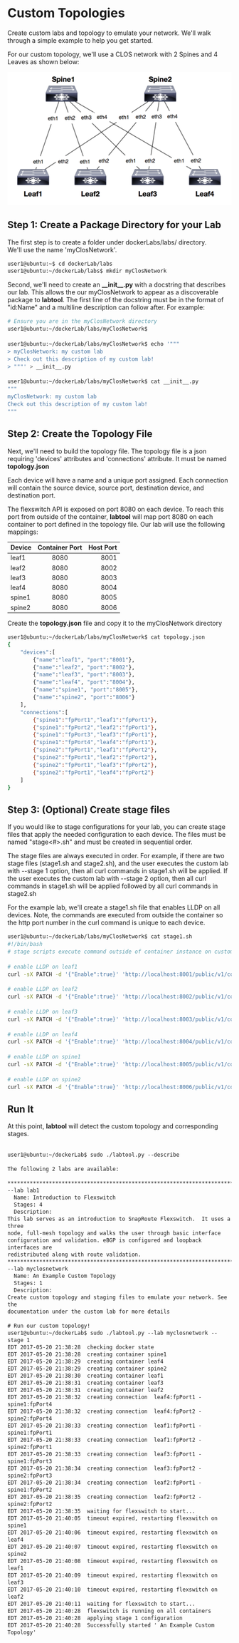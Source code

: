 
# Custom Topologies

Create custom labs and topology to emulate your network. We'll walk
through a simple example to help you get started.

For our custom topology, we'll use a CLOS network with 2 Spines and 4 Leaves 
as shown below:

![alt text](./lab_custom_topology.png)

## Step 1: Create a Package Directory for your Lab

The first step is to create a folder under dockerLabs/labs/ directory.  
We'll use the name 'myClosNetwork'.

```bash
user1@ubuntu:~$ cd dockerLab/labs
user1@ubuntu:~/dockerLab/labs$ mkdir myClosNetwork
```

Second, we'll need to create an **\_\_init\_\_.py** with a docstring that 
describes our lab. This allows the our myClosNetwork to appear as a 
discoverable package to  **labtool**.
The first line of the docstring must be in the format of
"id:Name" and a multiline description can follow after. For example:

```bash
# Ensure you are in the myClosNetwork directory
user1@ubuntu:~/dockerLab/labs/myClosNetwork$ 

user1@ubuntu:~/dockerLab/labs/myClosNetwork$ echo '"""
> myClosNetwork: my custom lab
> Check out this description of my custom lab!
> """' > __init__.py

user1@ubuntu:~/dockerLab/labs/myClosNetwork$ cat __init__.py
"""
myClosNetwork: my custom lab
Check out this description of my custom lab!
"""
```

## Step 2: Create the Topology File

Next, we'll need to build the topology file. The topology file is a json
requiring 'devices' attributes and 'connections' attribute.  It must be
named **topology.json**

Each device will have a name and a unique port assigned.  Each connection 
will contain the source device, source port, destination device, and 
destination port.

The flexswitch API is exposed on port 8080 on each device. To reach this port
from outside of the container, **labtool** will map port 8080 on each container
to port defined in the topology file.  Our lab will use the following mappings:

| Device   | Container Port | Host Port |
| -------- |:--------------:| ---------:|
| leaf1    | 8080           | 8001      |
| leaf2    | 8080           | 8002      |
| leaf3    | 8080           | 8003      |
| leaf4    | 8080           | 8004      |
| spine1   | 8080           | 8005      |
| spine2   | 8080           | 8006      |

Create the **topology.json** file and copy it to the myClosNetwork directory

```bash
user1@ubuntu:~/dockerLab/labs/myClosNetwork$ cat topology.json
{
    "devices":[
        {"name":"leaf1", "port":"8001"},
        {"name":"leaf2", "port":"8002"},
        {"name":"leaf3", "port":"8003"},
        {"name":"leaf4", "port":"8004"},
        {"name":"spine1", "port":"8005"},
        {"name":"spine2", "port":"8006"}
    ],
    "connections":[
        {"spine1":"fpPort1","leaf1":"fpPort1"},
        {"spine1":"fpPort2","leaf2":"fpPort1"},
        {"spine1":"fpPort3","leaf3":"fpPort1"},
        {"spine1":"fpPort4","leaf4":"fpPort1"},
        {"spine2":"fpPort1","leaf1":"fpPort2"},
        {"spine2":"fpPort1","leaf2":"fpPort2"},
        {"spine2":"fpPort1","leaf3":"fpPort2"},
        {"spine2":"fpPort1","leaf4":"fpPort2"}
    ]
}
```

## Step 3: (Optional) Create stage files

If you would like to stage configurations for your lab, you can create 
stage files that apply the needed configuration to each device. The 
files must be named "stage<#>.sh" and must be created in sequential order.

The stage files are always executed in order.  For example, if there are
two stage files (stage1.sh and stage2.sh), and the user executes the 
custom lab with --stage 1 option, then all curl commands in stage1.sh will
be applied.  If the user executes the custom lab with --stage 2 option,
then all curl commands in stage1.sh will be applied followed by all curl
commands in stage2.sh

For the example lab, we'll create a stage1.sh file that enables LLDP on
all devices.  Note, the commands are executed from outside the container
so the http port number in the curl command is unique to each device.

```bash
user1@ubuntu:~/dockerLab/labs/myClosNetwork$ cat stage1.sh
#!/bin/bash
# stage scripts execute command outside of container instance on custom port

# enable LLDP on leaf1
curl -sX PATCH -d '{"Enable":true}' 'http://localhost:8001/public/v1/config/LLDPGlobal'

# enable LLDP on leaf2
curl -sX PATCH -d '{"Enable":true}' 'http://localhost:8002/public/v1/config/LLDPGlobal'

# enable LLDP on leaf3
curl -sX PATCH -d '{"Enable":true}' 'http://localhost:8003/public/v1/config/LLDPGlobal'

# enable LLDP on leaf4
curl -sX PATCH -d '{"Enable":true}' 'http://localhost:8004/public/v1/config/LLDPGlobal'

# enable LLDP on spine1
curl -sX PATCH -d '{"Enable":true}' 'http://localhost:8005/public/v1/config/LLDPGlobal'

# enable LLDP on spine2
curl -sX PATCH -d '{"Enable":true}' 'http://localhost:8006/public/v1/config/LLDPGlobal'
```

## Run It

At this point, **labtool** will detect the custom topology and corresponding stages.

```

user1@ubuntu:~/dockerLab$ sudo ./labtool.py --describe

The following 2 labs are available:

********************************************************************************
--lab lab1
  Name: Introduction to Flexswitch
  Stages: 4
  Description:
This lab serves as an introduction to SnapRoute Flexswitch.  It uses a three
node, full-mesh topology and walks the user through basic interface
configuration and validation. eBGP is configured and loopback interfaces are
redistributed along with route validation.
********************************************************************************
--lab myclosnetwork
  Name: An Example Custom Topology
  Stages: 1
  Description:
Create custom topology and staging files to emulate your network. See the
documentation under the custom lab for more details

# Run our custom topology!
user1@ubuntu:~/dockerLab$ sudo ./labtool.py --lab myclosnetwork --stage 1
EDT 2017-05-20 21:38:28  checking docker state
EDT 2017-05-20 21:38:28  creating container spine1
EDT 2017-05-20 21:38:29  creating container leaf4
EDT 2017-05-20 21:38:29  creating container spine2
EDT 2017-05-20 21:38:30  creating container leaf1
EDT 2017-05-20 21:38:31  creating container leaf3
EDT 2017-05-20 21:38:31  creating container leaf2
EDT 2017-05-20 21:38:32  creating connection  leaf4:fpPort1 - spine1:fpPort4
EDT 2017-05-20 21:38:32  creating connection  leaf4:fpPort2 - spine2:fpPort4
EDT 2017-05-20 21:38:33  creating connection  leaf1:fpPort1 - spine1:fpPort1
EDT 2017-05-20 21:38:33  creating connection  leaf1:fpPort2 - spine2:fpPort1
EDT 2017-05-20 21:38:33  creating connection  leaf3:fpPort1 - spine1:fpPort3
EDT 2017-05-20 21:38:34  creating connection  leaf3:fpPort2 - spine2:fpPort3
EDT 2017-05-20 21:38:34  creating connection  leaf2:fpPort1 - spine1:fpPort2
EDT 2017-05-20 21:38:35  creating connection  leaf2:fpPort2 - spine2:fpPort2
EDT 2017-05-20 21:38:35  waiting for flexswitch to start...
EDT 2017-05-20 21:40:05  timeout expired, restarting flexswitch on spine1
EDT 2017-05-20 21:40:06  timeout expired, restarting flexswitch on leaf4
EDT 2017-05-20 21:40:07  timeout expired, restarting flexswitch on spine2
EDT 2017-05-20 21:40:08  timeout expired, restarting flexswitch on leaf1
EDT 2017-05-20 21:40:09  timeout expired, restarting flexswitch on leaf3
EDT 2017-05-20 21:40:10  timeout expired, restarting flexswitch on leaf2
EDT 2017-05-20 21:40:11  waiting for flexswitch to start...
EDT 2017-05-20 21:40:28  flexswitch is running on all containers
EDT 2017-05-20 21:40:28  applying stage 1 configuration
EDT 2017-05-20 21:40:28  Successfully started ' An Example Custom Topology'

```


